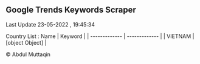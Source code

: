 

## Google Trends Keywords Scraper 
 
Last Update 23-05-2022 , 19:45:34

Country List :
 Name  | Keyword |
| ------------- | ------------- |
| VIETNAM | [object Object] |



© Abdul Muttaqin 
